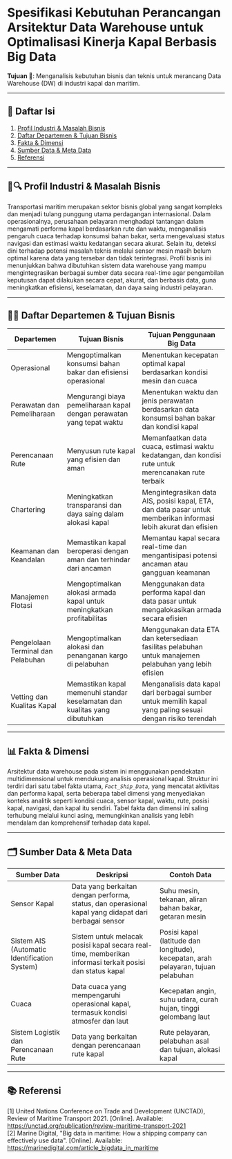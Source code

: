 # **Spesifikasi Kebutuhan Perancangan Arsitektur Data Warehouse untuk Optimalisasi Kinerja Kapal Berbasis Big Data**

**Tujuan 🎯**: Menganalisis kebutuhan bisnis dan teknis untuk merancang Data Warehouse (DW) di industri kapal dan maritim.

---
## **📃 Daftar Isi**
1. [Profil Industri & Masalah Bisnis](#L14)
2. [Daftar Departemen & Tujuan Bisnis](#L18)
3. [Fakta & Dimensi](#L31)
4. [Sumber Data & Meta Data](#L35)
5. [Referensi](#L50)

--- 
## **🚢🔍 Profil Industri & Masalah Bisnis**
Transportasi maritim merupakan sektor bisnis global yang sangat kompleks dan menjadi tulang punggung utama perdagangan internasional. Dalam operasionalnya, perusahaan pelayaran menghadapi tantangan dalam mengamati performa kapal berdasarkan rute dan waktu, menganalisis pengaruh cuaca terhadap konsumsi bahan bakar, serta mengevaluasi status navigasi dan estimasi waktu kedatangan secara akurat. Selain itu, deteksi dini terhadap potensi masalah teknis melalui sensor mesin masih belum optimal karena data yang tersebar dan tidak terintegrasi. Profil bisnis ini menunjukkan bahwa dibutuhkan sistem data warehouse yang mampu mengintegrasikan berbagai sumber data secara real-time agar pengambilan keputusan dapat dilakukan secara cepat, akurat, dan berbasis data, guna meningkatkan efisiensi, keselamatan, dan daya saing industri pelayaran.

---
## **🏢🎯 Daftar Departemen & Tujuan Bisnis**
|Departemen|Tujuan Bisnis|Tujuan Penggunaan Big Data|
|---|---|---|
|Operasional| Mengoptimalkan konsumsi bahan bakar dan efisiensi operasional |  Menentukan kecepatan optimal kapal berdasarkan kondisi mesin dan cuaca|
|Perawatan dan Pemeliharaan|Mengurangi biaya pemeliharaan kapal dengan perawatan yang tepat waktu|Menentukan waktu dan jenis perawatan berdasarkan data konsumsi bahan bakar dan kondisi kapal
|Perencanaan Rute|Menyusun rute kapal yang efisien dan aman|Memanfaatkan data cuaca, estimasi waktu kedatangan, dan kondisi rute untuk merencanakan rute terbaik|
|Chartering|Meningkatkan transparansi dan daya saing dalam alokasi kapal|Mengintegrasikan data AIS, posisi kapal, ETA, dan data pasar untuk memberikan informasi lebih akurat dan efisien|
|Keamanan dan Keandalan|Memastikan kapal beroperasi dengan aman dan terhindar dari ancaman|Memantau kapal secara real-time dan mengantisipasi potensi ancaman atau gangguan keamanan|
|Manajemen Flotasi|Mengoptimalkan alokasi armada kapal untuk meningkatkan profitabilitas|Menggunakan data performa kapal dan data pasar untuk mengalokasikan armada secara efisien|
|Pengelolaan Terminal dan Pelabuhan|Mengoptimalkan alokasi dan penanganan kargo di pelabuhan|Menggunakan data ETA dan ketersediaan fasilitas pelabuhan untuk manajemen pelabuhan yang lebih efisien|
|Vetting dan Kualitas Kapal|Memastikan kapal memenuhi standar keselamatan dan kualitas yang dibutuhkan|Menganalisis data kapal dari berbagai sumber untuk memilih kapal yang paling sesuai dengan risiko terendah|

---
## **📊 Fakta & Dimensi**

Arsitektur data warehouse pada sistem ini menggunakan pendekatan multidimensional untuk mendukung analisis operasional kapal. Struktur ini terdiri dari satu tabel fakta utama, *`Fact_Ship_Data`*, yang mencatat aktivitas dan performa kapal, serta beberapa tabel dimensi yang menyediakan konteks analitik seperti kondisi cuaca, sensor kapal, waktu, rute, posisi kapal, navigasi, dan kapal itu sendiri. Tabel fakta dan dimensi ini saling terhubung melalui kunci asing, memungkinkan analisis yang lebih mendalam dan komprehensif terhadap data kapal.

---
## **🗂️ Sumber Data & Meta Data**
|Sumber Data|Deskripsi|Contoh Data|
|---|---|---|
|Sensor Kapal|Data yang berkaitan dengan performa, status, dan operasional kapal yang didapat dari berbagai sensor|Suhu mesin, tekanan, aliran bahan bakar, getaran mesin|
|Sistem AIS (Automatic Identification System)|Sistem untuk melacak posisi kapal secara real-time, memberikan informasi terkait posisi dan status kapal|Posisi kapal (latitude dan longitude), kecepatan, arah pelayaran, tujuan pelabuhan|
|Cuaca|Data cuaca yang mempengaruhi operasional kapal, termasuk kondisi atmosfer dan laut|Kecepatan angin, suhu udara, curah hujan, tinggi gelombang laut|
|Sistem Logistik dan Perencanaan Rute|Data yang berkaitan dengan perencanaan rute kapal|Rute pelayaran, pelabuhan asal dan tujuan, alokasi kapal|

---
## **📚 Referensi**
[1] United Nations Conference on Trade and Development (UNCTAD), Review of Maritime Transport 2021. [Online]. Available: https://unctad.org/publication/review-maritime-transport-2021 \
[2] Marine Digital, "Big data in maritime: How a shipping company can effectively use data". [Online]. Available: https://marinedigital.com/article_bigdata_in_maritime
